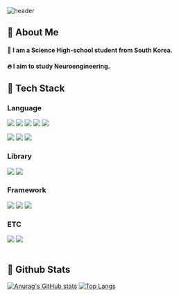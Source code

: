 <!--Header-->
![header](https://capsule-render.vercel.app/api?type=venom&text=Metry's%20Achive&stroke=b678c4&strokeWidth=1&color=0:8871e5,100:b678c4)

## 👀 About Me 
#### :raising_hand: I am a Science High-school student from South Korea.<br>
#### :fire: I aim to study Neuroengineering.<br>

## 🧱 Tech Stack
### Language
<!--Python, C, C++, Rust, Ruby-->
<img src="https://img.shields.io/badge/C-A8B9CC?style=flat-square&logo=C&logoColor=white"/> <img src="https://img.shields.io/badge/C++-00599C?style=flat-square&logo=C++&logoColor=white"/> <img src="https://img.shields.io/badge/Python-3776AB?style=flat-square&logo=Python&logoColor=white"/> <img src="https://img.shields.io/badge/Ruby-CC342D?style=flat-square&logo=Ruby&logoColor=white"/> <img src="https://img.shields.io/badge/C-A8B9CC?style=flat-square&logo=C&logoColor=white"/>
<!--JS, HTML, CSS-->
<img src="https://img.shields.io/badge/JavaScript-F7DF1E?style=flat-square&logo=JavaScript&logoColor=white"/>
<img src="https://img.shields.io/badge/HTML5-E34F26?style=flat-square&logo=HTML5&logoColor=white"/>
<img src="https://img.shields.io/badge/CSS3-1572B6?style=flat-square&logo=CSS3&logoColor=white"/>
<br/>

### Library
<!--PyTorch, Selenium-->
<img src="https://img.shields.io/badge/PyTorch-EE4C2C?style=flat-square&logo=PyTorch&logoColor=white"/> <img src="https://img.shields.io/badge/Selenium-43B02A?style=flat-square&logo=Selenium&logoColor=white"/>
<br/>

### Framework
<!--Flask, Django, React-->
<img src="https://img.shields.io/badge/Flask-000000?style=flat-square&logo=Flask&logoColor=white"/> <img src="https://img.shields.io/badge/Django-092E20?style=flat-square&logo=Django&logoColor=white"/>
<img src="https://img.shields.io/badge/React-61DAFB?style=flat-square&logo=React&logoColor=white&Color=white"/>
<br/>

### ETC
<!--Slack, MySQL-->
<img src="https://img.shields.io/badge/Slack-4A154B?style=flat-square&logo=Slack&logoColor=white"/> <img src="https://img.shields.io/badge/MySQL-4479A1?style=flat-square&logo=MySQL&logoColor=white"/>
<br/>
<br/>


## 🤔 Github Stats
[![Anurag's GitHub stats](https://github-readme-stats.vercel.app/api?username=qoperre)](https://github.com/anuraghazra/github-readme-stats)
[![Top Langs](https://github-readme-stats.vercel.app/api/top-langs/?username=qoperre)](https://github.com/anuraghazra/github-readme-stats)
   



<!--
**Jiyu-Kim/Jiyu-Kim** is a ✨ _special_ ✨ repository because its `README.md` (this file) appears on your GitHub profile.

Here are some ideas to get you started:
- Hi there 👋
- 🔭 I’m currently working on ...
- 🌱 I’m currently learning ...
- 👯 I’m looking to collaborate on ...
- 🤔 I’m looking for help with ...
- 💬 Ask me about ...
- 📫 How to reach me: ...
- 😄 Pronouns: ...
- ⚡ Fun fact: ...
-->
